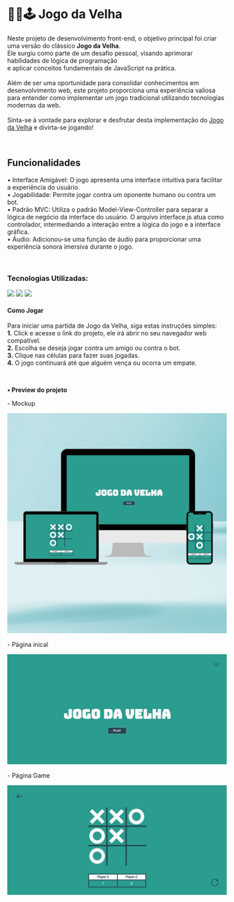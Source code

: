 
<h1>👵🏻🕹 Jogo da Velha</h1>
  <p>Neste projeto de desenvolvimento front-end, o objetivo principal foi criar uma versão do clássico <b>Jogo da Velha</b>.<br> 
    Ele surgiu como parte de um desafio pessoal, visando aprimorar habilidades de lógica de programação<br> 
    e aplicar conceitos fundamentais de JavaScript na prática.<br><br>
    Além de ser uma oportunidade para consolidar conhecimentos em desenvolvimento web, este projeto proporciona uma experiência 
    valiosa para entender como implementar um jogo tradicional utilizando tecnologias modernas da web. 
    <br>
    <br>
    Sinta-se à vontade para explorar e desfrutar desta implementação do <a href="https://valdezjulian-jogo-da-velha.vercel.app/">Jogo da Velha</a> e divirta-se jogando!</p>
    <br>
<h2>Funcionalidades</h2>
  <p>• Interface Amigável: O jogo apresenta uma interface intuitiva para facilitar a experiência do usuário.
    <br>
    • Jogabilidade: Permite jogar contra um oponente humano ou contra um bot.
    <br>
    • Padrão MVC: Utiliza o padrão Model-View-Controller para separar a lógica de negócio da interface do usuário. 
    O arquivo interface.js atua como controlador, intermediando a interação entre a lógica do jogo e a interface gráfica.<br>
    • Áudio: Adicionou-se uma função de áudio para proporcionar uma experiência sonora imersiva durante o jogo.</p>
<br>
<h3>Tecnologias Utilizadas:</h3>
  <img src="https://img.shields.io/badge/HTML5-E34F26?style=for-the-badge&logo=html5&logoColor=white"/> 
  <img src="https://img.shields.io/badge/CSS3-1572B6?style=for-the-badge&logo=css3&logoColor=white"/>
  <img src="https://img.shields.io/badge/JavaScript-F7DF1E?style=for-the-badge&logo=javascript&logoColor=black"/>
<br>
<h4>Como Jogar</h4>
  <p>Para iniciar uma partida de Jogo da Velha, siga estas instruções simples:
  <br>
  <b>1.</b> Click e acesse o link do projeto, ele irá abrir no seu navegador web compatível.
  <br>
  <b>2.</b> Escolha se deseja jogar contra um amigo ou contra o bot.
  <br>
  <b>3.</b> Clique nas células para fazer suas jogadas.
  <br>
  <b>4.</b> O jogo continuará até que alguém vença ou ocorra um empate.</p>
  <br>
<p><b>• Preview do projeto</b></p>
  <p>- Mockup</p>
  <img src="./assets/img/mockup-jogo-da-velha.jpg">  
<br>
  <p>- Página inical</p>
  <img src="./assets/img/desktop-pagina-inicial.jpg">
<br>
  <p>- Página Game</p>
  <img src="./assets/img/desktop-pagina-game.jpg"> 
<br> 



